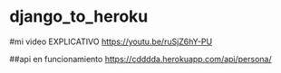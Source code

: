 # django_to_heroku

#mi video EXPLICATIVO https://youtu.be/ruSjZ6hY-PU

##api en funcionamiento https://cdddda.herokuapp.com/api/persona/
